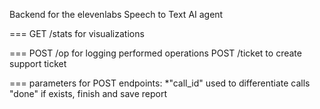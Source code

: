Backend for the elevenlabs Speech to Text AI agent

===
GET /stats for visualizations

===
POST /op for logging performed operations
POST /ticket to create support ticket

===
parameters for POST endpoints:
*"call_id"    used to differentiate calls
"done"        if exists, finish and save report

